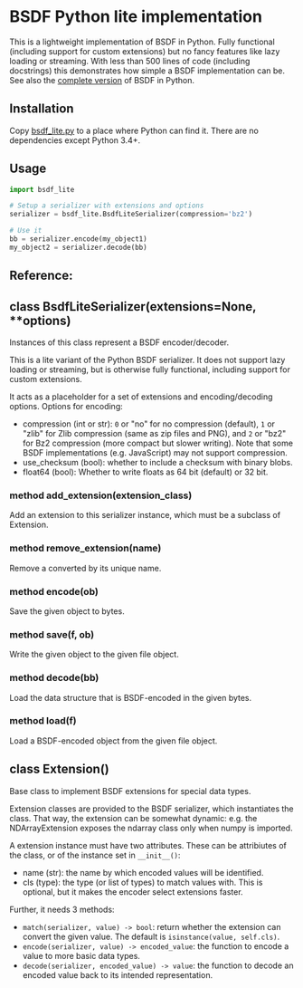# BSDF Python lite implementation

This is a lightweight implementation of BSDF in Python. Fully functional
(including support for custom extensions) but no fancy features like lazy
loading or streaming. With less than 500 lines of code (including docstrings)
this demonstrates how simple a BSDF implementation can be.
See also the [complete version](python) of BSDF in Python.

## Installation

Copy [bsdf_lite.py](bsdf_lite.py) to a place where Python can find it.
There are no dependencies except Python 3.4+.


## Usage

```python
import bsdf_lite

# Setup a serializer with extensions and options
serializer = bsdf_lite.BsdfLiteSerializer(compression='bz2')

# Use it
bb = serializer.encode(my_object1)
my_object2 = serializer.decode(bb)
```


## Reference:

## class BsdfLiteSerializer<span class="sig">(extensions=None, **options)</span>

Instances of this class represent a BSDF encoder/decoder.

This is a lite variant of the Python BSDF serializer. It does not support
lazy loading or streaming, but is otherwise fully functional, including
support for custom extensions.

It acts as a placeholder for a set of extensions and encoding/decoding
options. Options for encoding:

* compression (int or str): ``0`` or "no" for no compression (default),
  ``1`` or "zlib" for Zlib compression (same as zip files and PNG), and
  ``2`` or "bz2" for Bz2 compression (more compact but slower writing).
  Note that some BSDF implementations (e.g. JavaScript) may not support
  compression.
* use_checksum (bool): whether to include a checksum with binary blobs.
* float64 (bool): Whether to write floats as 64 bit (default) or 32 bit.


### method add_extension<span class="sig">(extension_class)</span>

Add an extension to this serializer instance, which must be
a subclass of Extension.


### method remove_extension<span class="sig">(name)</span>

Remove a converted by its unique name.


### method encode<span class="sig">(ob)</span>

Save the given object to bytes.


### method save<span class="sig">(f, ob)</span>

Write the given object to the given file object.


### method decode<span class="sig">(bb)</span>

Load the data structure that is BSDF-encoded in the given bytes.


### method load<span class="sig">(f)</span>

Load a BSDF-encoded object from the given file object.


## class Extension<span class="sig">()</span>

Base class to implement BSDF extensions for special data types.

Extension classes are provided to the BSDF serializer, which
instantiates the class. That way, the extension can be somewhat dynamic:
e.g. the NDArrayExtension exposes the ndarray class only when numpy
is imported.

A extension instance must have two attributes. These can be attribiutes of
the class, or of the instance set in ``__init__()``:

* name (str): the name by which encoded values will be identified.
* cls (type): the type (or list of types) to match values with.
  This is optional, but it makes the encoder select extensions faster.

Further, it needs 3 methods:

* `match(serializer, value) -> bool`: return whether the extension can
  convert the given value. The default is ``isinstance(value, self.cls)``.
* `encode(serializer, value) -> encoded_value`: the function to encode a
  value to more basic data types.
* `decode(serializer, encoded_value) -> value`: the function to decode an
  encoded value back to its intended representation.



